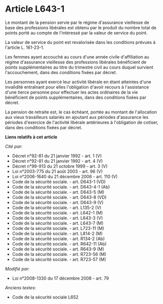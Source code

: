 # Article L643-1

Le montant de la pension servie par le régime d'assurance vieillesse de base des professions libérales est obtenu par le
produit du nombre total de points porté au compte de l'intéressé par la valeur de service du point.

La valeur de service du point est revalorisée dans les conditions prévues à l'article L. 161-23-1.

Les femmes ayant accouché au cours d'une année civile d'affiliation au régime d'assurance vieillesse des professions
libérales bénéficient de points supplémentaires au titre du trimestre civil au cours duquel survient l'accouchement, dans des
conditions fixées par décret.

Les personnes ayant exercé leur activité libérale en étant atteintes d'une invalidité entraînant pour elles l'obligation
d'avoir recours à l'assistance d'une tierce personne pour effectuer les actes ordinaires de la vie bénéficient de points
supplémentaires, dans des conditions fixées par décret.

La pension de retraite est, le cas échéant, portée au montant de l'allocation aux vieux travailleurs salariés en ajoutant aux
périodes d'assurance les périodes d'exercice de l'activité libérale antérieures à l'obligation de cotiser, dans des
conditions fixées par décret.

**Liens relatifs à cet article**

_Cité par_:

  - Décret n°92-81 du 21 janvier 1992 - art. 1 (V)
  - Décret n°92-81 du 21 janvier 1992 - art. 4 (V)
  - Décret n°99-913 du 21 octobre 1999 - art. 3 (V)
  - Loi n°2003-775 du 21 août 2003 - art. 96 (V)
  - Loi n°2006-1640 du 21 décembre 2006 - art. 110 (V)
  - Code de la sécurité sociale. - art. D643-1 (VD)
  - Code de la sécurité sociale. - art. D643-4-1 (Ab)
  - Code de la sécurité sociale. - art. D643-5 (M)
  - Code de la sécurité sociale. - art. D643-8 (VD)
  - Code de la sécurité sociale. - art. D643-9 (V)
  - Code de la sécurité sociale. - art. L135-2 (V)
  - Code de la sécurité sociale. - art. L642-1 (M)
  - Code de la sécurité sociale. - art. L643-3 (V)
  - Code de la sécurité sociale. - art. L643-7 (M)
  - Code de la sécurité sociale. - art. L723-11 (M)
  - Code de la sécurité sociale. - art. L814-2 (M)
  - Code de la sécurité sociale. - art. R134-2 (Ab)
  - Code de la sécurité sociale. - art. R642-11 (Ab)
  - Code de la sécurité sociale. - art. R643-9 (M)
  - Code de la sécurité sociale. - art. R723-56 (M)
  - Code de la sécurité sociale. - art. R723-57 (M)

_Modifié par_:

  - Loi n°2008-1330 du 17 décembre 2008 - art. 79

_Anciens textes_:

  - Code de la sécurité sociale L652
